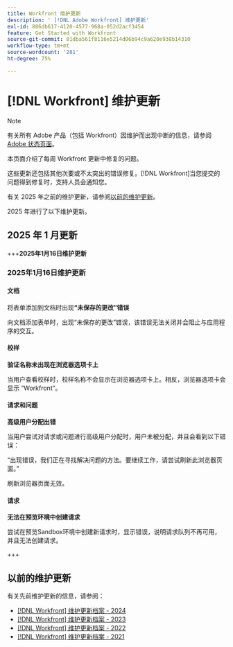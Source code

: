 ```yaml
---
title: Workfront 维护更新
description: ' [!DNL Adobe Workfront] 维护更新'
exl-id: 886db617-4120-4577-968a-052d2acf3454
feature: Get Started with Workfront
source-git-commit: 81dba561f8116e5214d06b94c9a620e938b14310
workflow-type: tm+mt
source-wordcount: '281'
ht-degree: 75%

---
```


# [!DNL Workfront] 维护更新

>[!NOTE]
>
>有关所有 Adobe 产品（包括 Workfront）因维护而出现中断的信息，请参阅 [Adobe 状态页面](https://status.adobe.com/)。

本页面介绍了每周 Workfront 更新中修复的问题。

这些更新还包括其他次要或不太突出的错误修复。[!DNL Workfront]当您提交的问题得到修复时，支持人员会通知您。

有关 2025 年之前的维护更新，请参阅[以前的维护更新](#previous-maintenance-updates)。

2025 年进行了以下维护更新。

## 2025 年 1 月更新

+++**2025年1月16日维护更新**

### 2025年1月16日维护更新

#### 文档

将表单添加到文档时出现&#x200B;**“未保存的更改”错误**

向文档添加表单时，出现“未保存的更改”错误，该错误无法关闭并会阻止与应用程序的交互。

#### 校样

**验证名称未出现在浏览器选项卡上**

当用户查看校样时，校样名称不会显示在浏览器选项卡上。相反，浏览器选项卡会显示 “Workfront”。

#### 请求和问题

**高级用户分配出错**

当用户尝试对请求或问题进行高级用户分配时，用户未被分配，并且会看到以下错误：

“出现错误，我们正在寻找解决问题的方法。要继续工作，请尝试刷新此浏览器页面。”

刷新浏览器页面无效。

#### 请求

**无法在预览环境中创建请求**

尝试在预览Sandbox环境中创建新请求时，显示错误，说明请求队列不再可用，并且无法创建请求。

+++

## 以前的维护更新

有关先前维护更新的信息，请参阅：

* [[!DNL Workfront] 维护更新档案 - 2024](2024-updates.md)
* [[!DNL Workfront] 维护更新档案 - 2023](2023-updates.md)
* [[!DNL Workfront] 维护更新档案 - 2022](2022-updates.md)
* [[!DNL Workfront] 维护更新档案 - 2021](2021-updates.md)
